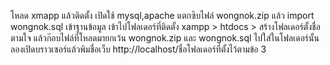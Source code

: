 โหลด xmapp แล้วติดตั้ง เปิดใช้ mysql,apache
แตกซิบไฟล์ wongnok.zip แล้ว import wongnok.sql เข้าฐานข้อมูล
เข้าไปโฟลเดอร์ที่ติดตั้ง xampp > htdocs > สร้างโฟลเดอร์ตั้งชื่อตามใจ แล้วก๊อบไฟล์ที่โหลดมายกเว้น wongnok.zip และ wongnok.sql ไปใส่ในโฟลเดอร์นั้น
ลองเปิดบราวเซอร์แล้วพิมชื่อเว็บ http://localhost/ชื่อโฟลเดอร์ที่ตั้งไว้ตามข้อ 3

